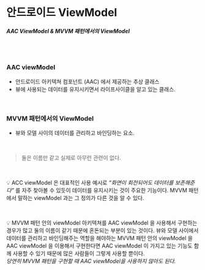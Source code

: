 # 안드로이드 ViewModel
#### *AAC ViewModel & MVVM 패턴에서의 ViewModel*
<br><br>

### **AAC viewModel** 
* 안드로이드 아키텍쳐 컴포넌트 (AAC) 에서 제공하는 추상 클래스
* 뷰에 사용되는 데이터를 유지시키면서 라이프사이클을 알고 있는 클래스.

<br>

### **MVVM 패턴에서의 ViewModel**
* 뷰와 모델 사이의 데이터를 관리하고 바인딩하는 요소.

<br>

> 둘은 이름만 같고 실제로 아무런 관련이 없다.

<br>

💡 ACC viewModel 은 대표적인 사용 예시로 *“화면이 회전되어도 데이터를 보존해준다”* 를 자주 찾아볼 수 있듯이 데이터를 유지시키는 것이 주요한 기능이다. MVVM 패턴에서 말하는 viewModel 과는 그 정의가 다른 것을 알 수 있다. 

<br>

💡 MVVM 패턴 안의 viewModel 아키텍쳐를 AAC viewModel 을 사용해서 구현하는 경우가 많고 둘의 이름이 같기 때문에 혼돈되는 부분이 있는 것이다. 뷰와 모델 사이에서 데이터를 관리하고 바인딩해주는 역할을 해야하는 MVVM 패턴 안의 viewModel 을 AAC viewModel 을 이용해서 구현한다면 AAC viewModel 이 가지고 있는 기능도 함께 사용할 수 있기 때문에 많은 사람들이 그렇게 사용할 뿐이다. <br> *당연히 MVVM 패턴을 구현할 때 AAC viewModel을 사용하지 않아도 된다.*